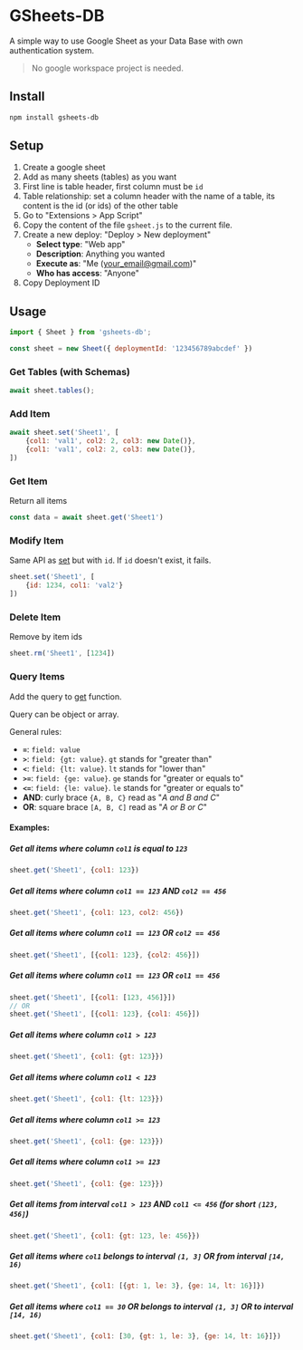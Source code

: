 # GSheets-DB

A simple way to use Google Sheet as your Data Base with own authentication system.

> No google workspace project is needed.

## Install

```bash
npm install gsheets-db
```

## Setup

1. Create a google sheet
2. Add as many sheets (tables) as you want
3. First line is table header, first column must be `id`
4. Table relationship: set a column header with the name of a table, its content is the id (or ids) of the other table
5. Go to "Extensions > App Script"
6. Copy the content of the file `gsheet.js` to the current file.
7. Create a new deploy: "Deploy > New deployment"
    - **Select type**: "Web app"
    - **Description**: Anything you wanted
    - **Execute as**: "Me (your_email@gmail.com)"
    - **Who has access**: "Anyone"
8. Copy Deployment ID

## Usage

```js
import { Sheet } from 'gsheets-db';

const sheet = new Sheet({ deploymentId: '123456789abcdef' })
```

### Get Tables (with Schemas)

```js
await sheet.tables();
```

### Add Item

```js
await sheet.set('Sheet1', [
    {col1: 'val1', col2: 2, col3: new Date()},
    {col1: 'val1', col2: 2, col3: new Date()},
])
```

### Get Item

Return all items

```js
const data = await sheet.get('Sheet1')
```

### Modify Item

Same API as [set](#add-item) but with `id`. If `id` doesn't exist, it fails.

```js
sheet.set('Sheet1', [
    {id: 1234, col1: 'val2'}
])
```

### Delete Item

Remove by item ids

```js
sheet.rm('Sheet1', [1234])
```

### Query Items

Add the query to [get](#get-item) function.

Query can be object or array.

General rules:

- **`=`**: `field: value`
- **`>`**: `field: {gt: value}`. `gt` stands for "greater than"
- **`<`**: `field: {lt: value}`. `lt` stands for "lower than"
- **`>=`**: `field: {ge: value}`. `ge` stands for "greater or equals to"
- **`<=`**: `field: {le: value}`. `le` stands for "greater or equals to"
- **AND**: curly brace `{A, B, C}` read as "_A and B and C_"
- **OR**: square brace `[A, B, C]` read as "_A or B or C_"

#### Examples:

##### Get all items where column `col1` is equal to `123`

```js
sheet.get('Sheet1', {col1: 123})
```

##### Get all items where column `col1 == 123` **AND** `col2 == 456`

```js
sheet.get('Sheet1', {col1: 123, col2: 456})
```

##### Get all items where column `col1 == 123` **OR** `col2 == 456`

```js
sheet.get('Sheet1', [{col1: 123}, {col2: 456}])
```

##### Get all items where column `col1 == 123` **OR** `col1 == 456`

```js
sheet.get('Sheet1', [{col1: [123, 456]}])
// OR
sheet.get('Sheet1', [{col1: 123}, {col1: 456}])
```

##### Get all items where column `col1 > 123`

```js
sheet.get('Sheet1', {col1: {gt: 123}})
```

##### Get all items where column `col1 < 123`

```js
sheet.get('Sheet1', {col1: {lt: 123}})
```

##### Get all items where column `col1 >= 123`

```js
sheet.get('Sheet1', {col1: {ge: 123}})
```

##### Get all items where column `col1 >= 123`

```js
sheet.get('Sheet1', {col1: {ge: 123}})
```

##### Get all items from interval `col1 > 123` **AND** `col1 <= 456` (for short `(123, 456]`)

```js
sheet.get('Sheet1', {col1: {gt: 123, le: 456}})
```

##### Get all items where `col1` belongs to interval `(1, 3]` **OR** from interval `[14, 16)`

```js
sheet.get('Sheet1', {col1: [{gt: 1, le: 3}, {ge: 14, lt: 16}]})
```

##### Get all items where `col1 == 30` **OR** belongs to interval `(1, 3]` **OR** to interval `[14, 16)`

```js
sheet.get('Sheet1', {col1: [30, {gt: 1, le: 3}, {ge: 14, lt: 16}]})
```